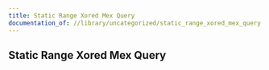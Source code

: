 ```yaml
---
title: Static Range Xored Mex Query
documentation_of: //library/uncategorized/static_range_xored_mex_query.hpp
---
```

## Static Range Xored Mex Query